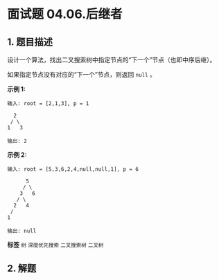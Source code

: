 # 面试题 04.06.后继者

## 1. 题目描述

设计一个算法，找出二叉搜索树中指定节点的“下一个”节点（也即中序后继）。

如果指定节点没有对应的“下一个”节点，则返回 `null` 。

 **示例 1:** 

```
输入: root = [2,1,3], p = 1

  2
 / \
1   3

输出: 2
```
 **示例 2:** 

```
输入: root = [5,3,6,2,4,null,null,1], p = 6

      5
     / \
    3   6
   / \
  2   4
 /   
1

输出: null
```
 
**标签**
`树` `深度优先搜索` `二叉搜索树` `二叉树` 


## 2. 解题

